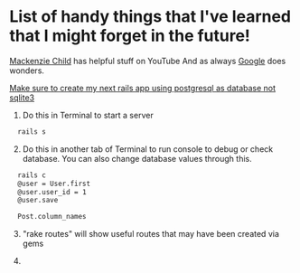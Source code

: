 # List of handy things that I've learned that I might forget in the future!

[Mackenzie Child](https://www.youtube.com/user/mackenziechild) has helpful stuff on YouTube
And as always [Google](https://www.google.com) does wonders.

[Make sure to create my next rails app using postgresql as database not sqlite3](https://josephrex.me/moving-from-sqlite3-to-postgresql-database-for-your-rails-project/)

1. Do this in Terminal to start a server
```bash
  rails s
```
2. Do this in another tab of Terminal to run console to debug or check database.
   You can also change database values through this.
```bash
  rails c
  @user = User.first
  @user.user_id = 1
  @user.save

  Post.column_names   
```
3. "rake routes" will show useful routes that may have been created via gems

4.  
